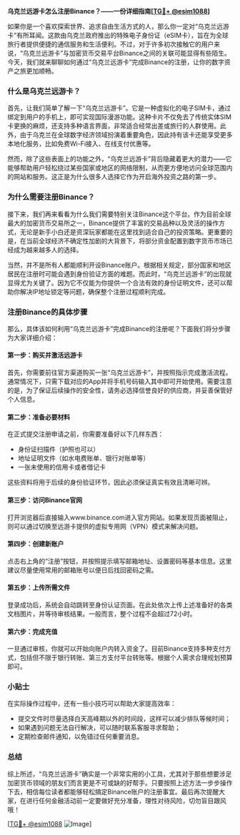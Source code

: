 **乌克兰远游卡怎么注册Binance？——一份详细指南[[TG💪+ @esim1088](https://t.me/s/esim1088)]**

如果你是一个喜欢探索世界、追求自由生活方式的人，那么你一定对“乌克兰远游卡”有所耳闻。这款由乌克兰政府推出的特殊电子身份证（eSIM卡），旨在为全球旅行者提供便捷的通信服务和生活便利。不过，对于许多初次接触它的用户来说，“乌克兰远游卡”与加密货币交易平台Binance之间的关联可能显得有些陌生。今天，我们就来聊聊如何通过“乌克兰远游卡”完成Binance的注册，让你的数字资产之旅更加顺畅。

### 什么是乌克兰远游卡？

首先，让我们简单了解一下“乌克兰远游卡”。它是一种虚拟化的电子SIM卡，通过绑定到用户的手机上，即可实现国际漫游功能。这种卡片不仅免去了传统实体SIM卡更换的麻烦，还支持多种语言界面，非常适合经常出差或旅行的人群使用。此外，由于乌克兰在全球数字经济领域扮演着重要角色，因此持有该卡还能享受更多本地化服务，比如免费Wi-Fi接入、在线支付优惠等。

然而，除了这些表面上的功能之外，“乌克兰远游卡”背后隐藏着更大的潜力——它能够帮助用户轻松绕过某些国家或地区的网络限制，从而更方便地访问全球范围内的网站和服务。这正是为什么很多人选择它作为开启海外投资之路的第一步。

### 为什么需要注册Binance？

接下来，我们再来看看为什么我们需要特别关注Binance这个平台。作为目前全球最大的加密货币交易所之一，Binance提供了丰富的交易品种以及灵活的操作方式，无论是新手小白还是资深玩家都能在这里找到适合自己的投资策略。更重要的是，在当前全球经济不确定性加剧的大背景下，将部分资金配置到数字货币市场已经成为越来越多人的选择。

当然，并不是所有人都能顺利开设Binance账户。根据相关规定，部分国家和地区居民在注册时可能会遇到身份验证方面的难题。而此时，“乌克兰远游卡”的出现就显得尤为关键了。因为它不仅能为你提供一个合法有效的身份证明文件，还可以帮助你解决IP地址锁定等问题，确保整个注册过程顺利完成。

### 注册Binance的具体步骤

那么，具体该如何利用“乌克兰远游卡”完成Binance的注册呢？下面我们将分步骤为大家详细介绍：

#### 第一步：购买并激活远游卡
首先，你需要前往官方渠道购买一张“乌克兰远游卡”，并按照指示完成激活流程。通常情况下，只需下载对应的App并将手机号码输入其中即可开始使用。需要注意的是，为了保证后续操作的安全性，请务必选择信誉良好的供应商，并妥善保管好个人信息。

#### 第二步：准备必要材料
在正式提交注册申请之前，你需要准备好以下几样东西：
- 身份证扫描件（护照也可以）
- 地址证明文件（如水电费账单、银行对账单等）
- 一张未使用的信用卡或者借记卡

这些资料将用于后续的身份验证环节，因此必须保证真实有效且清晰可辨。

#### 第三步：访问Binance官网
打开浏览器后直接输入www.binance.com进入官方网站。如果发现页面被阻止，则可以通过切换至远游卡提供的虚拟专用网（VPN）模式来解决问题。

#### 第四步：创建新账户
点击右上角的“注册”按钮，并按照提示填写邮箱地址、设置密码等基本信息。这里建议尽量使用常用的邮箱账号以便日后找回密码之需。

#### 第五步：上传所需文件
登录成功后，系统会自动跳转至身份认证页面。在此处依次上传上述准备好的各类文档图片，并等待审核结果。一般而言，整个过程不会超过72小时。

#### 第六步：完成充值
一旦通过审核，你就可以开始向账户内转入资金了。目前Binance支持多种支付方式，包括但不限于银行转账、第三方支付平台转账等。根据个人需求合理规划预算即可。

### 小贴士
在实际操作过程中，还有一些小技巧可以帮助大家提高效率：
- 提交文件时尽量选择白天高峰期以外的时间段，这样可以减少排队等候时间；
- 如果遇到问题无法自行解决，可以随时联系客服寻求帮助；
- 定期检查邮件通知，以免错过任何重要消息。

### 总结

综上所述，“乌克兰远游卡”确实是一个非常实用的小工具，尤其对于那些想要涉足加密货币领域的朋友们而言更是不可或缺的好帮手。只要按照上述方法一步步操作下去，相信每位读者都能够轻松搞定Binance账户的注册事宜。最后再次提醒大家，在进行任何金融活动前一定要做好充分准备，理性对待风险，切勿盲目跟风哦！

[[TG💪+ @esim1088](https://t.me/s/esim1088) ![Image](https://i.postimg.cc/4NQfJmqS/Snipaste-2025-05-13-00-14-12.png)]